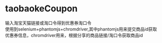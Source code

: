 # taobaokeCoupon
输入淘宝天猫链接或淘口令得到优惠券淘口令
<br/>
使用到selenium+phantomjs+chromdriver,其中phantomjs用来提交商品id获取优惠券信息，chromdriver用来，根据分享的商品链接/淘口令获取商品id
